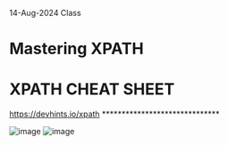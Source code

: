14-Aug-2024 Class

# Mastering XPATH
# XPATH CHEAT SHEET 
https://devhints.io/xpath  ******************************

![image](https://github.com/user-attachments/assets/549e7fa5-e615-4231-b243-83677aa6d5df)
![image](https://github.com/user-attachments/assets/b3e29df2-8992-40e4-883e-70169284c688)
